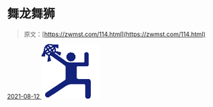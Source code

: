 <!--yml
category: 未分类
date: 0001-01-01 00:00:00
-->

# 舞龙舞狮

> 原文：[https://zwmst.com/114.html](https://zwmst.com/114.html)

   [ <time datetime="2021-08-12T09:10:13+08:00"> 2021-08-12 </time> ](https://zwmst.com/%e8%88%9e%e9%be%99%e8%88%9e%e7%8b%ae)  [![](img/8f43111afaf1a2c091376b9caf14b6bb.png)](https://zwmst.com/wp-content/uploads/2021/08/1628730613-72d7a657623262e.png)